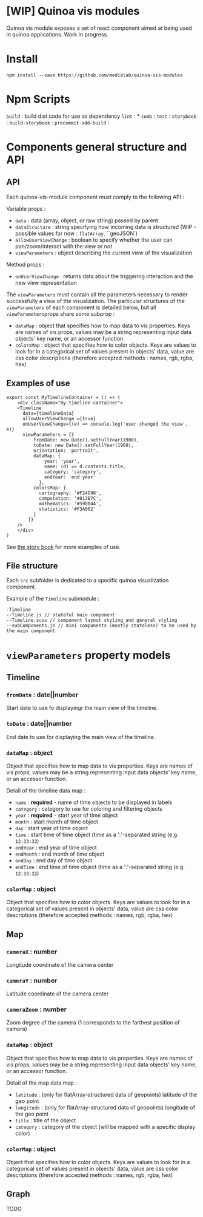[WIP] Quinoa vis modules
===

Quinoa vis module exposes a set of react component aimed at being used in quinoa applications. Work in progress.

# Install

```
npm install --save https://github.com/medialab/quinoa-vis-modules
```

# Npm Scripts

``build`` : build dist code for use as dependency
``lint`` : *
``comb`` : 
``test`` : 
``storybook`` : 
``build-storybook`` : 
``precommit-add-build`` : 

# Components general structure and API

## API

Each quinoa-vis-module component *must* comply to the following API :

Variable props :

- ``data`` : data (array, object, or raw string) passed by parent
- ``dataStructure`` : string specifying how incoming data is structured (WIP - possible values for now : ``flatArray``, ``geoJSON`)
- ``allowUserViewChange`` : boolean to specify whether the user can pan/zoom/interact with the view or not
- ``viewParameters`` : object describing the current view of the visualization

Method props :

- ``onUserViewChange`` : returns data about the triggering interaction and the new view representation

The ``viewParameters`` *must* contain all the parameters necessary to render successfully a view of the visualization. The particular structures of the ``viewParameters`` of each component is detailed below, but all ``viewParameters``props share some subprop :

- ``dataMap`` : object that specifies how to map data to vis properties. Keys are names of vis props, values may be a string representing input data objects' key name, or an accessor function
- ``colorsMap`` : object that specifies how to color objects. Keys are values to look for in a categorical set of values present in objects' data, value are css color descriptions (therefore accepted methods : names, rgb, rgba, hex)

## Examples of use

```
export const MyTimelineContainer = () => (
    <div className="my-timeline-container">
    <Timeline 
      data={timelineData} 
      allowUserViewChange ={true}
      onUserViewChange={(e) => console.log('user changed the view', e)}
      viewParameters = {{
          fromDate: new Date().setFullYear(1900),
          toDate: new Date().setFullYear(1960),
          orientation: 'portrait',
          dataMap: {
              year: 'year',
              name: (d) => d.contents.title,
              category: 'category',
              endYear: 'end year'
            },
          colorsMap: {
            cartography: '#F24D98',
            computation: '#813B7C',
            mathematics: '#59D044',
            statistics: '#F3A002'
          }
        }}
    />
    </div>
)
```

See [the story book](https://github.com/medialab/quinoa-vis-modules/blob/master/stories/index.js) for more examples of use.

## File structure

Each ``src`` subfolder is dedicated to a specific quinoa visualization component.

Example of the ``Timeline`` submodule :

```
-Timeline
--Timeline.js // stateful main component
--Timeline.scss // component layout styling and general styling
--subComponents.js // mini components (mostly stateless) to be used by the main component
```

# ``viewParameters`` property models

## Timeline

### ``fromDate`` : date||number

Start date to use fo displayingr the main view of the timeline.

### ``toDate`` : date||number

End date to use for displaying the main view of the timeline.

### ``dataMap`` : object

Object that specifies how to map data to vis properties. Keys are names of vis props, values may be a string representing input data objects' key name, or an accessor function.

Detail of the timeline data map :

- ``name`` : **required** - name of time objects to be displayed in labels
- ``category`` : category to use for coloring and filtering objects
- ``year`` : **required** - start year of time object
- ``month`` : start month of time object
- ``day`` : start year of time object
- ``time`` : start time of time object (time as a ':'-separated string (e.g. ``12:33:32``)
- ``endYear`` : end year of time object
- ``endMonth`` : end month of time object
- ``endDay`` : end day of time object
- ``endTime`` : end time of time object (time as a ':'-separated string (e.g. ``12:33:32``)

### ``colorMap`` : object

Object that specifies how to color objects. Keys are values to look for in a categorical set of values present in objects' data, value are css color descriptions (therefore accepted methods : names, rgb, rgba, hex)

## Map

### ``cameraX`` : number

Longitude coordinate of the camera center

### ``cameraY`` : number

Latitude coordinate of the camera center

### ``cameraZoom`` : number

Zoom degree of the camera (1 corresponds to the farthest position of camera)

### ``dataMap`` : object

Object that specifies how to map data to vis properties. Keys are names of vis props, values may be a string representing input data objects' key name, or an accessor function.

Detail of the map data map :

- ``latitude`` : (only for flatArray-structured data of geopoints) latitude of the geo point
- ``longitude`` : (only for flatArray-structured data of geopoints) longitude of the geo point
- ``title`` : title of the object
- ``category`` : category of the object (will be mapped with a specific display color)

### ``colorMap`` : object

Object that specifies how to color objects. Keys are values to look for in a categorical set of values present in objects' data, value are css color descriptions (therefore accepted methods : names, rgb, rgba, hex)

## Graph

TODO

